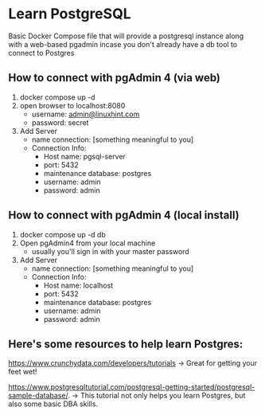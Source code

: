 # Learn PostgreSQL

Basic Docker Compose file that will provide a postgresql instance along with a web-based pgadmin incase you don't already have a db tool to connect to Postgres

## How to connect with pgAdmin 4 (via web)

1. docker compose up -d
2. open browser to localhost:8080
    - username: admin@linuxhint.com
    - password: secret
3. Add Server
    - name connection: [something meaningful to you]
    - Connection Info: 
        - Host name: pgsql-server
        - port: 5432
        - maintenance database: postgres
        - username: admin
        - password: admin
    
## How to connect with pgAdmin 4 (local install)

1. docker compose up -d db
2. Open pgAdmin4 from your local machine
    - usually you'll sign in with your master password
3. Add Server
    - name connection: [something meaningful to you]
    - Connection Info: 
        - Host name: localhost
        - port: 5432
        - maintenance database: postgres
        - username: admin
        - password: admin

## Here's some resources to help learn Postgres:

https://www.crunchydata.com/developers/tutorials -> Great for getting your feet wet!

https://www.postgresqltutorial.com/postgresql-getting-started/postgresql-sample-database/. -> This tutorial not only helps you learn Postgres, but also some basic DBA skills.
